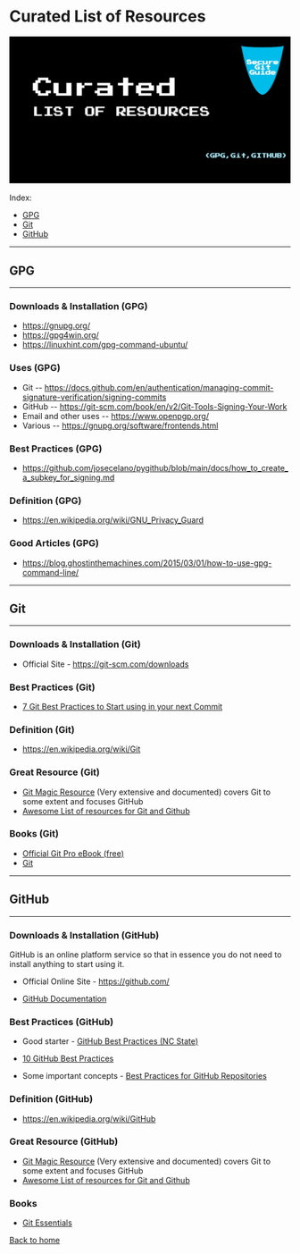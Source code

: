 # Curated List of Resources

![HEADER IMAGE](./media/HEADER/GitHub-Repo-SecureGitGuide-ART-007.jpg)

Index:

- [GPG](#gpg)
- [Git](#git)
- [GitHub](#github)

---

## GPG

---

### Downloads & Installation (GPG)

- <https://gnupg.org/>
- <https://gpg4win.org/>
- <https://linuxhint.com/gpg-command-ubuntu/>

### Uses (GPG)

- Git -- <https://docs.github.com/en/authentication/managing-commit-signature-verification/signing-commits>
- GitHub -- <https://git-scm.com/book/en/v2/Git-Tools-Signing-Your-Work>
- Email and other uses -- <https://www.openpgp.org/>
- Various -- <https://gnupg.org/software/frontends.html>

### Best Practices (GPG)

- <https://github.com/josecelano/pygithub/blob/main/docs/how_to_create_a_subkey_for_signing.md>

### Definition (GPG)

- <https://en.wikipedia.org/wiki/GNU_Privacy_Guard>

### Good Articles (GPG)

- <https://blog.ghostinthemachines.com/2015/03/01/how-to-use-gpg-command-line/>

---

## Git

---

### Downloads & Installation (Git)

- Official Site - <https://git-scm.com/downloads>

### Best Practices (Git)

- [7 Git Best Practices to Start using in your next Commit](https://sourcelevel.io/blog/7-git-best-practices-to-start-using-in-your-next-commit)

### Definition (Git)

- <https://en.wikipedia.org/wiki/Git>

### Great Resource (Git)

- [Git Magic Resource](http://www-cs-students.stanford.edu/~blynn/gitmagic/) (Very extensive and documented)  covers Git to some extent and focuses GitHub
- [Awesome List of resources for Git and Github](https://project-awesome.org/phillipadsmith/awesome-github)

### Books (Git)

- [Official Git Pro eBook (free)](https://git-scm.com/book/en/v2)
- [Git](https://www.amazon.com/-/en/Richard-Silverman/dp/1449325866/ref=sr_1_25?__mk_es_US=%C3%85M%C3%85%C5%BD%C3%95%C3%91&crid=WONZH23LUI7&keywords=github&qid=1655454291&sprefix=githu%2Caps%2C192&sr=8-25)

---

## GitHub

---

### Downloads & Installation (GitHub)

GitHub is an online platform service so that in essence you do not need to install anything to start using it.

- Official Online Site - <https://github.com/>

- [GitHub Documentation](https://docs.github.com/en)

### Best Practices (GitHub)

- Good starter - [GitHub Best Practices (NC State)](https://docs.github.ncsu.edu/github-best-practices/)

- [10 GitHub Best Practices](https://medium.com/datreeio/top-10-github-best-practices-for-developers-d6309a613227)

- Some important concepts - [Best Practices for GitHub Repositories](https://www.codecademy.com/learn/paths/web-development/tracks/learn-git/modules/best-practices-for-teams-on-github/cheatsheet)

### Definition (GitHub)

- <https://en.wikipedia.org/wiki/GitHub>

### Great Resource (GitHub)

- [Git Magic Resource](http://www-cs-students.stanford.edu/~blynn/gitmagic/) (Very extensive and documented)  covers Git to some extent and focuses GitHub
- [Awesome List of resources for Git and Github](https://project-awesome.org/phillipadsmith/awesome-github)

### Books

- [Git Essentials](https://www.amazon.com/GitHub-Essentials-collaborative-development-workflows/dp/1789138337/ref=sr_1_19?__mk_es_US=%C3%85M%C3%85%C5%BD%C3%95%C3%91&crid=WONZH23LUI7&keywords=github&qid=1655454439&sprefix=githu%2Caps%2C192&sr=8-19)

[Back to home](./index.md)
